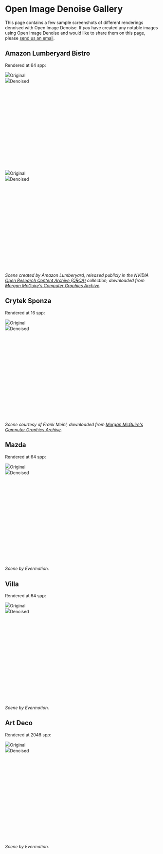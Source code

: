 Open Image Denoise Gallery
==========================

This page contains a few sample screenshots of different renderings denoised
with Open Image Denoise. If *you* have created any notable images using Open Image Denoise
and would like to share them on this page, please [send us an
email](mailto:openimagedenoise@googlegroups.com).

Amazon Lumberyard Bistro
------------------------

Rendered at 64 spp:

<div class="img-compare" style="padding-bottom: 56.25%; /* 9/16 */" onmousemove="this.getElementsByTagName('div')[0].style.width=event.offsetX+'px'">
<img src="images/bistro_64spp_input.jpg"><span>Original</span>
<div><img src="images/bistro_64spp_oidn.jpg"><span>Denoised</span></div>
</div>

<div class="img-compare" style="padding-bottom: 56.25%; /* 9/16 */" onmousemove="this.getElementsByTagName('div')[0].style.width=event.offsetX+'px'">
<img src="images/bistro2_64spp_input.jpg"><span>Original</span>
<div><img src="images/bistro2_64spp_oidn.jpg"><span>Denoised</span></div>
</div>

*Scene created by Amazon Lumberyard, released publicly in the NVIDIA [Open Research Content Archive
(ORCA)](http://developer.nvidia.com/orca/amazon-lumberyard-bistro) collection, downloaded from
[Morgan McGuire's Computer Graphics Archive](https://casual-effects.com/data).*

Crytek Sponza
-------------

Rendered at 16 spp:

<div class="img-compare" style="padding-bottom: 56.25%; /* 9/16 */" onmousemove="this.getElementsByTagName('div')[0].style.width=event.offsetX+'px'">
<img src="images/sponza_16spp_input.jpg"><span>Original</span>
<div><img src="images/sponza_16spp_oidn.jpg"><span>Denoised</span></div>
</div>

*Scene courtesy of Frank Meinl, downloaded from [Morgan McGuire's Computer Graphics Archive](https://casual-effects.com/data).*

Mazda
-----

Rendered at 64 spp:

<div class="img-compare" style="padding-bottom: 56.25%; /* 9/16 */" onmousemove="this.getElementsByTagName('div')[0].style.width=event.offsetX+'px'">
<img src="images/mazda_64spp_input.jpg"><span>Original</span>
<div><img src="images/mazda_64spp_oidn.jpg"><span>Denoised</span></div>
</div>

*Scene by Evermotion.*

Villa
-----

Rendered at 64 spp:

<div class="img-compare" style="padding-bottom: 56.25%; /* 9/16 */" onmousemove="this.getElementsByTagName('div')[0].style.width=event.offsetX+'px'">
<img src="images/villa_64spp_input.jpg"><span>Original</span>
<div><img src="images/villa_64spp_oidn.jpg"><span>Denoised</span></div>
</div>

*Scene by Evermotion.*

Art Deco
--------

Rendered at 2048 spp:

<div class="img-compare" style="padding-bottom: 56.25%; /* 9/16 */" onmousemove="this.getElementsByTagName('div')[0].style.width=event.offsetX+'px'">
<img src="images/artdeco_2048spp_input.jpg"><span>Original</span>
<div><img src="images/artdeco_2048spp_oidn.jpg"><span>Denoised</span></div>
</div>

*Scene by Evermotion.*
